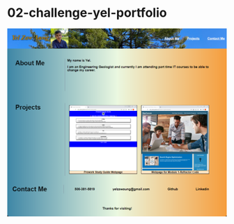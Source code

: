 # 02-challenge-yel-portfolio


![Alt text](/assets/images/screenshot-of-portfolio.png "Screenshot of webpage")